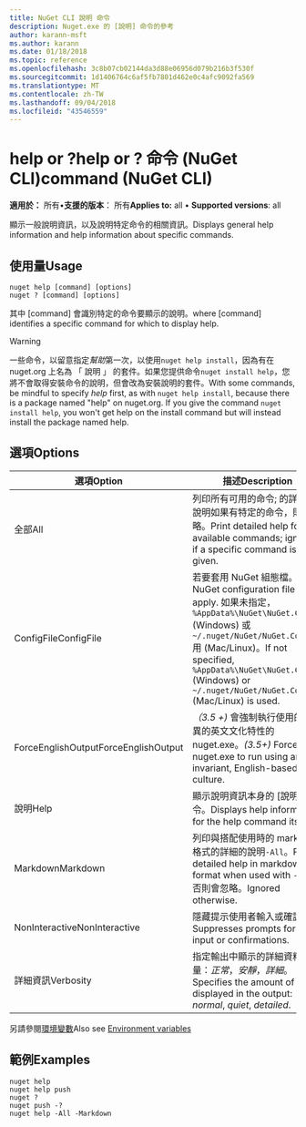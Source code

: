 ```yaml
---
title: NuGet CLI 說明 命令
description: Nuget.exe 的 [說明] 命令的參考
author: karann-msft
ms.author: karann
ms.date: 01/18/2018
ms.topic: reference
ms.openlocfilehash: 3c8b07cb02144da3d88e06956d079b216b3f530f
ms.sourcegitcommit: 1d1406764c6af5fb7801d462e0c4afc9092fa569
ms.translationtype: MT
ms.contentlocale: zh-TW
ms.lasthandoff: 09/04/2018
ms.locfileid: "43546559"
---
```

# <a name="help-or--command-nuget-cli"></a><span data-ttu-id="5128e-103">help or ?</span><span class="sxs-lookup"><span data-stu-id="5128e-103">help or ?</span></span> <span data-ttu-id="5128e-104">命令 (NuGet CLI)</span><span class="sxs-lookup"><span data-stu-id="5128e-104">command (NuGet CLI)</span></span>

<span data-ttu-id="5128e-105">**適用於：** 所有&bullet;**支援的版本**： 所有</span><span class="sxs-lookup"><span data-stu-id="5128e-105">**Applies to:** all &bullet; **Supported versions**: all</span></span>

<span data-ttu-id="5128e-106">顯示一般說明資訊，以及說明特定命令的相關資訊。</span><span class="sxs-lookup"><span data-stu-id="5128e-106">Displays general help information and help information about specific commands.</span></span>

## <a name="usage"></a><span data-ttu-id="5128e-107">使用量</span><span class="sxs-lookup"><span data-stu-id="5128e-107">Usage</span></span>

```cli
nuget help [command] [options]
nuget ? [command] [options]
```

<span data-ttu-id="5128e-108">其中 [command] 會識別特定的命令要顯示的說明。</span><span class="sxs-lookup"><span data-stu-id="5128e-108">where [command] identifies a specific command for which to display help.</span></span>

> [!Warning]
> <span data-ttu-id="5128e-109">一些命令，以留意指定*幫助*第一次，以使用`nuget help install`，因為有在 nuget.org 上名為 「 說明 」 的套件。如果您提供命令`nuget install help`，您將不會取得安裝命令的說明，但會改為安裝說明的套件。</span><span class="sxs-lookup"><span data-stu-id="5128e-109">With some commands, be mindful to specify *help* first, as with `nuget help install`, because there is a package named "help" on nuget.org. If you give the command `nuget install help`, you won't get help on the install command but will instead install the package named help.</span></span>

## <a name="options"></a><span data-ttu-id="5128e-110">選項</span><span class="sxs-lookup"><span data-stu-id="5128e-110">Options</span></span>

| <span data-ttu-id="5128e-111">選項</span><span class="sxs-lookup"><span data-stu-id="5128e-111">Option</span></span> | <span data-ttu-id="5128e-112">描述</span><span class="sxs-lookup"><span data-stu-id="5128e-112">Description</span></span> |
| --- | --- |
| <span data-ttu-id="5128e-113">全部</span><span class="sxs-lookup"><span data-stu-id="5128e-113">All</span></span> | <span data-ttu-id="5128e-114">列印所有可用的命令; 的詳細的說明如果有特定的命令，則會忽略。</span><span class="sxs-lookup"><span data-stu-id="5128e-114">Print detailed help for all available commands; ignored if a specific command is given.</span></span> |
| <span data-ttu-id="5128e-115">ConfigFile</span><span class="sxs-lookup"><span data-stu-id="5128e-115">ConfigFile</span></span> | <span data-ttu-id="5128e-116">若要套用 NuGet 組態檔。</span><span class="sxs-lookup"><span data-stu-id="5128e-116">The NuGet configuration file to apply.</span></span> <span data-ttu-id="5128e-117">如果未指定， `%AppData%\NuGet\NuGet.Config` (Windows) 或`~/.nuget/NuGet/NuGet.Config`用 (Mac/Linux)。</span><span class="sxs-lookup"><span data-stu-id="5128e-117">If not specified, `%AppData%\NuGet\NuGet.Config` (Windows) or `~/.nuget/NuGet/NuGet.Config` (Mac/Linux) is used.</span></span>|
| <span data-ttu-id="5128e-118">ForceEnglishOutput</span><span class="sxs-lookup"><span data-stu-id="5128e-118">ForceEnglishOutput</span></span> | <span data-ttu-id="5128e-119">*（3.5 +)* 會強制執行使用的非變異的英文文化特性的 nuget.exe。</span><span class="sxs-lookup"><span data-stu-id="5128e-119">*(3.5+)* Forces nuget.exe to run using an invariant, English-based culture.</span></span> |
| <span data-ttu-id="5128e-120">說明</span><span class="sxs-lookup"><span data-stu-id="5128e-120">Help</span></span> | <span data-ttu-id="5128e-121">顯示說明資訊本身的 [說明] 命令。</span><span class="sxs-lookup"><span data-stu-id="5128e-121">Displays help information for the help command itself.</span></span> |
| <span data-ttu-id="5128e-122">Markdown</span><span class="sxs-lookup"><span data-stu-id="5128e-122">Markdown</span></span> | <span data-ttu-id="5128e-123">列印與搭配使用時的 markdown 格式的詳細的說明`-All`。</span><span class="sxs-lookup"><span data-stu-id="5128e-123">Print detailed help in markdown format when used with `-All`.</span></span> <span data-ttu-id="5128e-124">否則會忽略。</span><span class="sxs-lookup"><span data-stu-id="5128e-124">Ignored otherwise.</span></span> |
| <span data-ttu-id="5128e-125">NonInteractive</span><span class="sxs-lookup"><span data-stu-id="5128e-125">NonInteractive</span></span> | <span data-ttu-id="5128e-126">隱藏提示使用者輸入或確認。</span><span class="sxs-lookup"><span data-stu-id="5128e-126">Suppresses prompts for user input or confirmations.</span></span> |
| <span data-ttu-id="5128e-127">詳細資訊</span><span class="sxs-lookup"><span data-stu-id="5128e-127">Verbosity</span></span> | <span data-ttu-id="5128e-128">指定輸出中顯示的詳細資料的數量：*正常*，*安靜*，*詳細*。</span><span class="sxs-lookup"><span data-stu-id="5128e-128">Specifies the amount of detail displayed in the output: *normal*, *quiet*, *detailed*.</span></span> |

<span data-ttu-id="5128e-129">另請參閱[環境變數](cli-ref-environment-variables.md)</span><span class="sxs-lookup"><span data-stu-id="5128e-129">Also see [Environment variables](cli-ref-environment-variables.md)</span></span>

## <a name="examples"></a><span data-ttu-id="5128e-130">範例</span><span class="sxs-lookup"><span data-stu-id="5128e-130">Examples</span></span>

```cli
nuget help
nuget help push
nuget ?
nuget push -?
nuget help -All -Markdown
```
